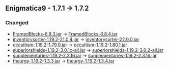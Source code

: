 ## Enigmatica9 - 1.7.1 -> 1.7.2

### Changed

  * [FramedBlocks-6.8.3.jar](https://www.curseforge.com/minecraft/mc-mods/framedblocks/files/4481609) -> [FramedBlocks-6.8.4.jar](https://www.curseforge.com/minecraft/mc-mods/framedblocks/files/4565543)
  * [inventorysorter-1.19.2-21.0.4.jar](https://www.curseforge.com/minecraft/mc-mods/inventory-sorter/files/3963662) -> [inventorysorter-22.0.0.jar](https://www.curseforge.com/minecraft/mc-mods/inventory-sorter/files/4565642)
  * [occultism-1.19.2-1.79.0.jar](https://www.curseforge.com/minecraft/mc-mods/occultism/files/4561807) -> [occultism-1.19.2-1.80.1.jar](https://www.curseforge.com/minecraft/mc-mods/occultism/files/4566223)
  * [superiorshields-1.19.2-3.0.1c-all.jar](https://www.curseforge.com/minecraft/mc-mods/superior-shields/files/4564688) -> [superiorshields-1.19.2-3.0.2-all.jar](https://www.curseforge.com/minecraft/mc-mods/superior-shields/files/4565737)
  * [supplementaries-1.19.2-2.3.16.jar](https://www.curseforge.com/minecraft/mc-mods/supplementaries/files/4565200) -> [supplementaries-1.19.2-2.3.16.jar](https://www.curseforge.com/minecraft/mc-mods/supplementaries/files/4565672)
  * [theurgy-1.19.2-1.3.3.jar](https://www.curseforge.com/minecraft/mc-mods/theurgy/files/4562443) -> [theurgy-1.19.2-1.3.4.jar](https://www.curseforge.com/minecraft/mc-mods/theurgy/files/4565404)

